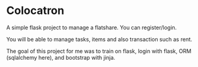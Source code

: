 # Colocatron

A simple flask project to manage a flatshare.
You can register/login.

You will be able to manage tasks, items and also transaction such as rent.

The goal of this project for me was to train on flask, login with flask, ORM (sqlalchemy here), and bootstrap with jinja.